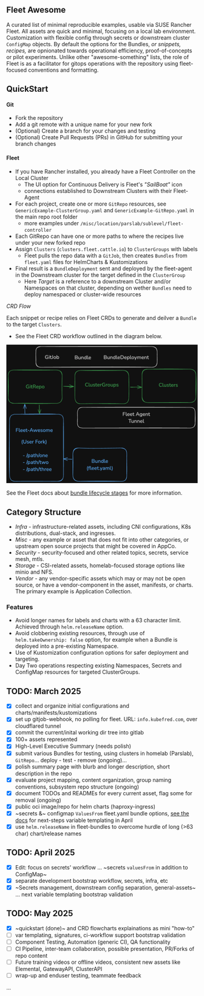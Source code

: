 ## Fleet Awesome

A curated list of minimal reproducible examples, usable via SUSE Rancher Fleet. All assets are quick and minimal, focusing on a local lab environment. Customization with flexible config through secrets or downstream cluster `ConfigMap` objects. By default the options for the Bundles, _or snippets, recipes,_ are opnionated towards operational efficiency, proof-of-concepts or pilot experiments.
Unlike other "awesome-something" lists, the role of Fleet is as a facilitator for gitops operations with the repository using fleet-focused conventions and formatting.


## QuickStart

#### Git ####
 * Fork the repository
 * Add a git remote with a unique name for your new fork
 * (Optional) Create a branch for your changes and testing
 * (Optional) Create Pull Requests (PRs) in GitHub for submitting your branch changes

#### Fleet ####
 * If you have Rancher installed, you already have a Fleet Controller on the Local Cluster
   * The UI option for Continuous Delivery is Fleet's _"SailBoat"_ icon
   * connections established to Downstream Clusters with their Fleet-Agent
 * For each project, create one or more `GitRepo` resources, see `GenericExample-ClusterGroup.yaml` and `GenericExample-GitRepo.yaml` in the main repo root folder
   * more examples under `/misc/location/parslab/sublevel/fleet-controller`
 * Each GitRepo can have one or more paths to where the recipes live under your new forked repo
 * Assign `Clusters` (`clusters.fleet.cattle.io`) to `ClusterGroups` with labels
   * Fleet pulls the repo data with a `GitJob`, then creates `Bundles` from `fleet.yaml` files for HelmCharts & Kustomizations
 * Final result is a `BundleDeployment` sent and deployed by the fleet-agent in the Downstream cluster for the target defined in the `ClusterGroup`
   * Here _Target_ is a reference to a downstream Cluster and/or Namespaces on that cluster, depending on wether `Bundles` need to deploy namespaced or cluster-wide resources

_CRD Flow_

Each snippet or recipe relies on Fleet CRDs to generate and deilver a `Bundle` to the target `Clusters`. 
 * See the Fleet CRD workflow outlined in the diagram below.

![Fleet CRD Flow](crdflow-faw.png "Fleet CRD Flow")

See the Fleet docs about [bundle lifecycle stages](https://fleet.rancher.io/ref-bundle-stages) for more information.
  
## Category Structure

 * _Infra_ - infrastructure-related assets, including CNI configurations, K8s distributions, dual-stack, and ingresses.
 * _Misc_ - any example or asset that does not fit into other categories, or upstream open source projects that might be covered in AppCo.
 * _Security_ - security-focused and other related topics, secrets, service mesh, mtls.
 * _Storage_ - CSI-related assets, homelab-focused storage options like minio and NFS.
 * _Vendor_ - any vendor-specific assets which may or may not be open source, or have a vendor-component in the asset, manifests, or charts.  The primary example is Application Collection.

### Features
 
 * Avoid longer names for labels and charts with a 63 character limit. Achieved through `helm.releaseName` option.
 * Avoid clobbering existing resources, through use of `helm.takeOwnership: false` option, for example when a Bundle is deployed into a pre-existing Namespace.
 * Use of Kustomization configuration options for safer deployment and targeting.
 * Day Two operations respecting existing Namespaces, Secrets and ConfigMap resources for targeted ClusterGroups.

## TODO: March 2025

- [x] collect and organize initial configurations and charts/manifests/kustomizations
- [x] set up gitjob-webhook, no polling for fleet. URL: `info.kubefred.com`, over cloudflared tunnel
- [x] commit the current/inital working dir tree into gitlab
- [x] 100+ assets represented
- [x] High-Level Executive Summary (needs polish)
- [x] submit various Bundles for testing, using clusters in homelab (Parslab), `GitRepo`... deploy - test - remove (ongoing)...
- [x] polish summary page with blurb and longer description, short description in the repo
- [x] evaluate project mapping, content organization, group naming conventions, subsystem repo structure (ongoing)
- [x] document TODOs and READMEs for every current asset, flag some for removal (ongoing)
- [x] public oci image/repo for helm charts (haproxy-ingress)
- [x] ~secrets &~ configmap `ValuesFrom` fleet.yaml bundle options, [see the docs](https://fleet.rancher.io/gitrepo-content#using-valuesfrom) for next-steps variable templating in April
- [x] use `helm.releaseName` in fleet-bundles to overcome hurdle of long (>63 char) chart/release names 
 
## TODO: April 2025
 
- [x] Edit: focus on secrets' workflow ... ~secrets `valuesFrom` in addition to ConfigMap~ 
- [x] separate development bootstrap workflow, secrets, infra, etc
- [x] ~Secrets management, downstream config separation, general-assets~ ... next variable templating bootstrap validation

## TODO: May 2025

- [x] ~quickstart (done)~ and CRD flowcharts explainations as mini "how-to"
- [ ] var templating, signatures, ci-workflow support bootstrap validation
- [ ] Component Testing, Automation (generic CI), QA functionality
- [ ] CI Pipeline, inter-team collaboration, possible presentation, PR/Forks of repo content
- [ ] Future training videos or offline videos, consistent new assets like Elemental, GatewayAPI, ClusterAPI
- [ ] wrap-up and enduser testing, teammate feedback

...
